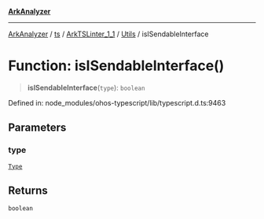 [**ArkAnalyzer**](../../../../../../../../README.md)

***

[ArkAnalyzer](../../../../../../../../globals.md) / [ts](../../../../../README.md) / [ArkTSLinter\_1\_1](../../../README.md) / [Utils](../README.md) / isISendableInterface

# Function: isISendableInterface()

> **isISendableInterface**(`type`): `boolean`

Defined in: node\_modules/ohos-typescript/lib/typescript.d.ts:9463

## Parameters

### type

[`Type`](../../../../../interfaces/Type.md)

## Returns

`boolean`
